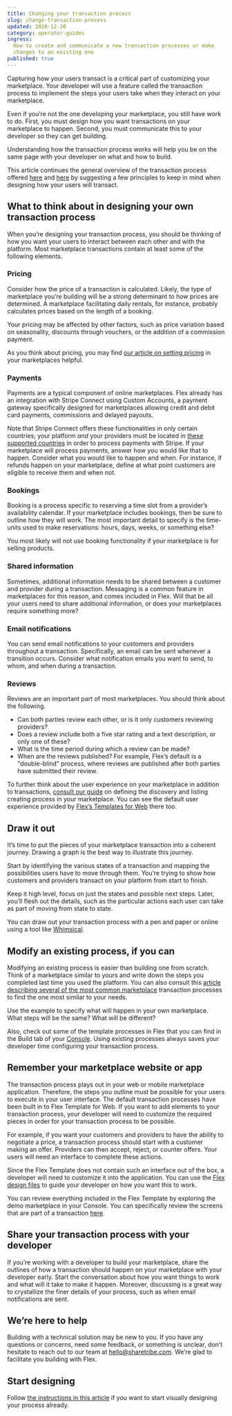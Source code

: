 ```yaml
---
title: Changing your transaction process
slug: change-transaction-process
updated: 2020-12-20
category: operator-guides
ingress:
  How to create and communicate a new transaction processes or make
  changes to an existing one
published: true
---
```


Capturing how your users transact is a critical part of customizing your
marketplace. Your developer will use a feature called the transaction
process to implement the steps your users take when they interact on
your marketplace.

Even if you’re not the one developing your marketplace, you still have
work to do. First, you must design how you want transactions on your
marketplace to happen. Second, you must communicate this to your
developer so they can get building.

Understanding how the transaction process works will help you be on the
same page with your developer on what and how to build.

This article continues the general overview of the transaction process
offered
[here](https://www.sharetribe.com/docs/operator-guides/transaction-process/)
and
[here](https://www.sharetribe.com/docs/background/transaction-process/)
by suggesting a few principles to keep in mind when designing how your
users will transact.

## What to think about in designing your own transaction process

When you’re designing your transaction process, you should be thinking
of how you want your users to interact between each other and with the
platform. Most marketplace transactions contain at least some of the
following elements.

### Pricing

Consider how the price of a transaction is calculated. Likely, the type
of marketplace you’re building will be a strong determinant to how
prices are determined. A marketplace facilitating daily rentals, for
instance, probably calculates prices based on the length of a booking.

Your pricing may be affected by other factors, such as price variation
based on seasonality, discounts through vouchers, or the addition of a
commission payment.

As you think about pricing, you may find
[our article on setting pricing](https://www.sharetribe.com/academy/how-to-set-pricing-in-your-marketplace/)
in your marketplaces helpful.

### Payments

Payments are a typical component of online marketplaces. Flex already
has an integration with Stripe Connect using Custom Accounts, a payment
gateway specifically designed for marketplaces allowing credit and debit
card payments, commissions and delayed payouts.

Note that Stripe Connect offers these functionalities in only certain
countries; your platform _and_ your providers must be located in
[these supported countries](https://stripe.com/docs/connect/custom-accounts#requirements)
in order to process payments with Stripe. If your marketplace will
process payments, answer how you would like that to happen. Consider
what you would like to happen and when. For instance, if refunds happen
on your marketplace, define at what point customers are eligible to
receive them and when not.

### Bookings

Booking is a process specific to reserving a time slot from a provider’s
availability calendar. If your marketplace includes bookings, then be
sure to outline how they will work. The most important detail to specify
is the time-units used to make reservations: hours, days, weeks, or
something else?

You most likely will not use booking functionality if your marketplace
is for selling products.

### Shared information

Sometimes, additional information needs to be shared between a customer
and provider during a transaction. Messaging is a common feature in
marketplaces for this reason, and comes included in Flex. Will that be
all your users need to share additional information, or does your
marketplaces require something more?

### Email notifications

You can send email notifications to your customers and providers
throughout a transaction. Specifically, an email can be sent whenever a
transition occurs. Consider what notification emails you want to send,
to whom, and when during a transaction.

### Reviews

Reviews are an important part of most marketplaces. You should think
about the following.

- Can both parties review each other, or is it only customers reviewing
  providers?
- Does a review include both a five star rating and a text description,
  or only one of these?
- What is the time period during which a review can be made?
- When are the reviews published? For example, Flex’s default is a
  "double-blind" process, where reviews are published after both parties
  have submitted their review.

To further think about the user experience on your marketplace in
addition to transactions,
[consult our guide](https://www.sharetribe.com/docs/design-toolkit/user-journey/)
on defining the discovery and listing creating process in your
marketplace. You can see the default user experience provided by
[Flex’s Templates for Web](https://www.sharetribe.com/docs/background/concepts/#flex-templates-for-web-ftw)
there too.

## Draw it out

It’s time to put the pieces of your marketplace transaction into a
coherent journey. Drawing a graph is the best way to illustrate this
journey.

Start by identifying the various states of a transaction and mapping the
possibilities users have to move through them. You’re trying to show how
customers and providers transact on your platform from start to finish.

Keep it high level, focus on just the states and possible next steps.
Later, you’ll flesh out the details, such as the particular actions each
user can take as part of moving from state to state.

You can draw out your transaction process with a pen and paper or online
using a tool like
[Whimsical](https://www.sharetribe.com/docs/operator-guides/design-txn-process-with-whimsical/).

## Modify an existing process, if you can

Modifying an existing process is easier than building one from scratch.
Think of a marketplace similar to yours and write down the steps you
completed last time you used the platform. You can also consult this
[article describing several of the most common marketplace](https://www.sharetribe.com/academy/design-booking-flow-service-marketplace/)
transaction processes to find the one most similar to your needs.

Use the example to specify what will happen in your own marketplace.
What steps will be the same? What will be different?

Also, check out some of the template processes in Flex that you can find
in the Build tab of your
[Console](https://flex-console.sharetribe.com/). Using existing
processes always saves your developer time configuring your transaction
process.

## Remember your marketplace website or app

The transaction process plays out in your web or mobile marketplace
application. Therefore, the steps you outline must be possible for your
users to execute in your user interface. The default transaction
processes have been built in to Flex Template for Web. If you want to
add elements to your transaction process, your developer will need to
customize the required pieces in order for your transaction process to
be possible.

For example, if you want your customers and providers to have the
ability to negotiate a price, a transaction process should start with a
customer making an offer. Providers can then accept, reject, or counter
offers. Your users will need an interface to complete these actions.

Since the Flex Template does not contain such an interface out of the
box, a developer will need to customize it into the application. You can
use the
[Flex design files](https://www.sharetribe.com/docs/design-toolkit/design-files/)
to guide your developer on how you want this to work.

You can review everything included in the Flex Template by exploring the
demo marketplace in your Console. You can specifically review the
screens that are part of a transaction
[here](https://www.sharetribe.com/docs/design-toolkit/user-journey/#transaction-process).

## Share your transaction process with your developer

If you’re working with a developer to build your marketplace, share the
outlines of how a transaction should happen on your marketplace with
your developer early. Start the conversation about how you want things
to work and what will it take to make it happen. Moreover, discussing is
a great way to crystallize the finer details of your process, such as
when email notifications are sent.

## We’re here to help

Building with a technical solution may be new to you. If you have any
questions or concerns, need some feedback, or something is unclear,
don’t hesitate to reach out to our team at hello@sharetribe.com. We’re
glad to facilitate you building with Flex.

## Start designing

Follow
[the instructions in this article](https://www.sharetribe.com/docs/operator-guides/design-txn-process-with-whimsical/)
if you want to start visually designing your process already.
